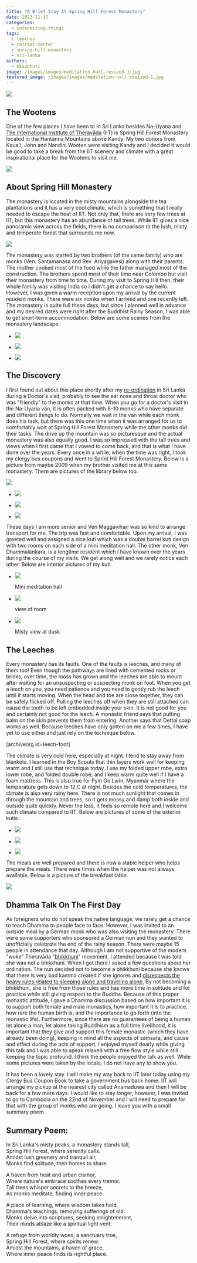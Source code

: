 ```yaml
---
title: "A Brief Stay At Spring Hill Forest Monastery"
date: 2023-11-17
categories: 
  - interesting-things
tags: 
  - leeches
  - retreat-center
  - spring-hill-monastery
  - sri-lanka
authors: 
  - bksubhuti
image: /images/images/meditation-hall.resized-1.jpg
featured_image: /images/images/meditation-hall.resized-1.jpg
---
```


![](/images/meditation-hall.resized-1.jpg)

## The Wootens

One of the few places I have been to in Sri Lanka besides Na-Uyana and [The International Institute of Theravāda](https://americanmonk.org/international-institute-of-theravada/) (IIT) is Spring Hill Forest Monastery located in the Hantanna Mountains above Kandy. My two donors from Kaua'i, John and Nandini Wooten were visiting Kandy and I decided it would be good to take a break from the IIT scenery and climate with a great inspirational place for the Wootens to visit me.

![](/images/wootens.resized-170x300.png)

## About Spring Hill Monastery

The monastery is located in the misty mountains alongside the tea plantations and it has a very cool climate, which is something that I really needed to escape the heat of IIT. Not only that, there are very few trees at IIT, but this monastery has an abundance of tall trees. While IIT gives a nice panoramic view across the fields, there is no comparison to the lush, misty and temperate forest that surrounds me now.

![](/images/sweep.resized-169x300.jpg)

The monastery was started by two brothers (of the same family) who are monks (Ven. Santamanasa and Rev. Ariyagavesi) along with their parents. The mother cooked most of the food while the father managed most of the construction. The brothers spend most of their time near Colombo but visit their monastery from time to time. During my visit to Spring Hill then, their whole family was visiting India so I didn't get a chance to say hello. However, I was given a warm reception upon my arrival by the current resident monks. There were six monks when I arrived and one recently left. The monastery is quite full these days, but since I planned well in advance and my desired dates were right after the Buddhist Rainy Season, I was able to get short-term accommodation. Below are some scenes from the monastery landscape.

- ![](/images/anthurium.resized-1.jpg)
    
- ![](/images/spring-hill-path.resized-1.jpg)
    
- ![](/images/spring-hillwalkway.resized-1.jpg)
    

## The Discovery

I first found out about this place shortly after my [re-ordination](https://americanmonk.org/why-i-ordained-twice/) in Sri Lanka during a Doctor's visit, probably to see the ear nose and throat doctor who was "friendly" to the monks at that time. When you go for a doctor's visit in the Na-Uyana van, it is often packed with 8-10 monks who have separate and different things to do. Normally we wait in the van while each monk does his task, but there was this one time when it was arranged for us to comfortably wait at Spring Hill Forest Monastery while the other monks did their tasks. The drive up the mountain was so picturesque and the actual monastery was also equally good. I was so impressed with the tall trees and views when I first came that I vowed to come back, and that is what I have done over the years. Every once in a while, when the time was right, I took my clergy bus coupons and went to Sprint Hill Forest Monastery. Below is a picture from maybe 2009 when my brother visited me at this same monastery. There are pictures of the library below too.

![](/images/mehantanna.jpg)

- ![](/images/library-inside.resized-1.jpg)
    
- ![](/images/library-inside-2floor.resized-1.jpg)
    
- ![](/images/library-outside.resized-1.jpg)
    

These days I am more senior and Ven Maggavihari was so kind to arrange transport for me. The trip was fast and comfortable. Upon my arrival, I was greeted well and assigned a nice kuti which was a double barrel kuṭi design with two rooms on each side of a mini meditation hall. The other monk, Ven Dhammalankara, is a longtime resident which I have known over the years during the course of my visits. We get along well and we rarely notice each other. Below are interior pictures of my kuti.

- ![](/images/kuti-center-area.resized.jpg)
    
    Mini meditation hall
    
- ![](/images/interior-kuti.jpg)
    
    view of room
    
- ![](/images/mistyview-dusk.resized.jpg)
    
    Misty view at dusk
    

## The Leeches

Every monastery has its faults. One of the faults is leeches, and many of them too! Even though the pathways are lined with cemented rocks or bricks, over time, the moss has grown and the leeches are able to mount after waiting for an unsuspecting or suspecting monk on foot. When you get a leech on you, you need patience and you need to gently rub the leech until it starts moving. When the head and toe are close together, they can be safely flicked off. Pulling the leeches off when they are still attached can cause the tooth to be left embedded inside your skin. It is not good for you and certainly not good for the leech. A monastic friend says that putting balm on the skin prevents them from entering. Another says that Dettol soap works as well. Because leeches have only gotten on me a few times, I have yet to use either and just rely on the technique below.

\[archiveorg id=leech-foot\]

The climate is very cold here, especially at night. I tend to stay away from blankets. I learned in the Boy Scouts that thin layers work well for keeping warm and I still use that technique today. I use my folded upper robe, extra lower robe, and folded double robe, and I keep warm quite well if I have a foam mattress. This is also true for Pyin Oo Lwin, Myanmar where the temperature gets down to 12 C at night. Besides the cold temperatures, the climate is also very rainy here. There is not much sunlight that comes in through the mountain and trees, so it gets mossy and damp both inside and outside quite quickly. Never the less, it feels so remote here and I welcome such climate compared to IIT. Below are pictures of some of the exterior kutis.

- ![](/images/another-spring-hill-kuti.resized-1.jpg)
    
- ![](/images/another-spring-hill-kuti2.resized-1.jpg)
    
- ![](/images/another-spring-hill-kuti3.resized-1.jpg)
    

The meals are well prepared and there is now a stable helper who helps prepare the meals. There were times when the helper was not always available. Below is a picture of the breakfast table.

![](/images/breakfast-1024x576.jpg)

## Dhamma Talk On The First Day

As foreigners who do not speak the native language, we rarely get a chance to teach Dhamma to people face to face. However, I was invited to an outside meal by a German monk who was also visiting the monastery. There were some supporters who sponsored a German nun and they wanted to unofficially celebrate the end of the rainy season. There were maybe 15 people in attendance that day. Although I am not supportive of the modern "woke" Theravāda "[bhikkhuni](https://americanmonk.org/are-theravada-bhikkhuni-ordinations-valid/)" movement, I attended because I was told she was not a bhikkhuni. When I got there I asked a few questions about her ordination. The nun decided not to become a bhikkhuni because she knows that there is very bad kamma created if she ignores and [disrespects the heavy rules related to sleeping alone and traveling alone.](https://americanmonk.org/should-bhikkhunis-be-sent-to-probation-monasteries/) By not becoming a bhikkhuni, she is free from those rules and has more time in solitude and for practice while still giving respect to the Buddha. Because of this proper monastic attitude, I gave a Dhamma discussion based on how important it is to support both female and male monastics, how important it is to practice, how rare the human birth is, and the importance to go forth (into the monastic life). Furthermore, since there are no guarantees of being a human let alone a man, let alone taking Buddhism as a full time livelihood, it is important that they give and support this female monastic (which they have already been doing), keeping in mind all the aspects of samsara, and cause and effect during the acts of support. I enjoyed myself dearly while giving this talk and I was able to speak relaxed with a free flow style while still keeping the topic profound. I think the people enjoyed the talk as well. While some pictures were taken by the locals, I do not have any to show you.

It has been a lovely stay. I will make my way back to IIT later today using my Clergy Bus Coupon Book to take a government bus back home. IIT will arrange my pickup at the nearest city called Anamaduwa and then I will be back for a few more days. I would like to stay longer, however, I was invited to go to Cambodia on the 22nd of November and I will need to prepare for that with the group of monks who are going. I leave you with a small summary poem.

## Summary Poem:

  
In Sri Lanka's misty peaks, a monastery stands tall,  
Spring Hill Forest, where serenity calls.  
Amidst lush greenery and tranquil air,  
Monks find solitude, their homes to share.

A haven from heat and urban clamor,  
Where nature's embrace soothes every tremor.  
Tall trees whisper secrets to the breeze,  
As monks meditate, finding inner peace.

A place of learning, where wisdom takes hold,  
Dhamma's teachings, removing sufferings of old.  
Monks delve into scriptures, seeking enlightenment,  
Their minds ablaze like a spiritual light vent.

A refuge from worldly woes, a sanctuary true,  
Spring Hill Forest, where spirits renew.  
Amidst the mountains, a haven of grace,  
Where inner peace finds its rightful place.